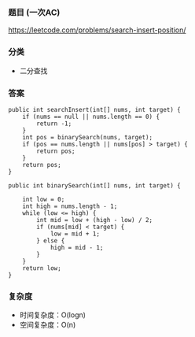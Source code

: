 ### 题目 (一次AC)
https://leetcode.com/problems/search-insert-position/

### 分类
* 二分查找

### 答案
```
public int searchInsert(int[] nums, int target) {
    if (nums == null || nums.length == 0) {
        return -1;
    }
    int pos = binarySearch(nums, target);
    if (pos == nums.length || nums[pos] > target) {
        return pos;
    }
    return pos;
}

public int binarySearch(int[] nums, int target) {
    
    int low = 0;
    int high = nums.length - 1;
    while (low <= high) {
        int mid = low + (high - low) / 2;
        if (nums[mid] < target) {
            low = mid + 1;
        } else {
            high = mid - 1;
        }
    }
    return low;
}
```

### 复杂度
* 时间复杂度：O(logn)
* 空间复杂度：O(n)
